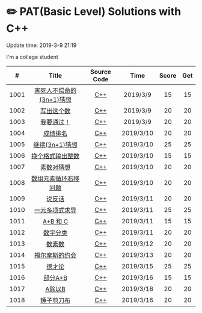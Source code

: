# :pencil2: PAT(Basic Level) Solutions with C++
Update time:  2019-3-9 21:19

I'm a college student

| # | Title | Source Code | Time | Score | Get |
|:---:|:---:|:---:|:---:|:---:|:---:|
|1001|[ 害死人不偿命的(3n+1)猜想 ](https://pintia.cn/problem-sets/994805260223102976/problems/994805325918486528)|[C++](https://github.com/BlackSpaceGZY/PAT-Basic-Level-/blob/master/Code/1001/1001.cpp) |2019/3/9| 15 | 15 |  
|1002|[ 写出这个数 ](https://pintia.cn/problem-sets/994805260223102976/problems/994805324509200384)|[C++](https://github.com/BlackSpaceGZY/PAT-Basic-Level-/blob/master/Code/1002/1002.cpp) |2019/3/9| 20 | 20 |  
|1003|[ 我要通过！ ](https://pintia.cn/problem-sets/994805260223102976/problems/994805323154440192)|[C++](https://github.com/BlackSpaceGZY/PAT-Basic-Level-/blob/master/Code/1003/1003.cpp) |2019/3/9| 20 | 20 |  
|1004|[ 成绩排名 ](https://pintia.cn/problem-sets/994805260223102976/problems/994805321640296448)|[C++](https://github.com/BlackSpaceGZY/PAT-Basic-Level-/blob/master/Code/1004/1004.cpp) |2019/3/10| 20 | 20 |  
|1005|[ 继续(3n+1)猜想 ](https://pintia.cn/problem-sets/994805260223102976/problems/994805320306507776)|[C++](https://github.com/BlackSpaceGZY/PAT-Basic-Level-/blob/master/Code/1005/1005.cpp) |2019/3/10| 25 | 25 |  
|1006|[ 换个格式输出整数 ](https://pintia.cn/problem-sets/994805260223102976/problems/994805318855278592)|[C++](https://github.com/BlackSpaceGZY/PAT-Basic-Level-/blob/master/Code/1006/1006.cpp) |2019/3/10| 15 | 15 |  
|1007|[ 素数对猜想 ](https://pintia.cn/problem-sets/994805260223102976/problems/994805317546655744)|[C++](https://github.com/BlackSpaceGZY/PAT-Basic-Level-/blob/master/Code/1007/1007.cpp) |2019/3/10| 20 | 20 |  
|1008|[ 数组元素循环右移问题 ](https://pintia.cn/problem-sets/994805260223102976/problems/994805316250615808)|[C++](https://github.com/BlackSpaceGZY/PAT-Basic-Level-/blob/master/Code/1008/1008.cpp) |2019/3/10| 20 | 20 |  
|1009|[ 说反话 ](https://pintia.cn/problem-sets/994805260223102976/problems/994805314941992960)|[C++](https://github.com/BlackSpaceGZY/PAT-Basic-Level-/blob/master/Code/1009/1009.cpp) |2019/3/11| 20 | 20 |  
|1010|[ 一元多项式求导 ](https://pintia.cn/problem-sets/994805260223102976/problems/994805313708867584)|[C++](https://github.com/BlackSpaceGZY/PAT-Basic-Level-/blob/master/Code/1010/1010.cpp) |2019/3/11| 25 | 25 |  
|1011|[ A+B 和 C ](https://pintia.cn/problem-sets/994805260223102976/problems/994805312417021952)|[C++](https://github.com/BlackSpaceGZY/PAT-Basic-Level-/blob/master/Code/1011/1011.cpp) |2019/3/11| 15 | 15 |  
|1012|[ 数字分类 ](https://pintia.cn/problem-sets/994805260223102976/problems/994805311146147840)|[C++](https://github.com/BlackSpaceGZY/PAT-Basic-Level-/blob/master/Code/1012/1012.cpp) |2019/3/11| 20 | 20 |  
|1013|[ 数素数 ](https://pintia.cn/problem-sets/994805260223102976/problems/994805309963354112)|[C++](https://github.com/BlackSpaceGZY/PAT-Basic-Level-/blob/master/Code/1013/1013.cpp) |2019/3/12| 20 | 20 |  
|1014|[ 福尔摩斯的约会 ](https://pintia.cn/problem-sets/994805260223102976/problems/994805308755394560)|[C++](https://github.com/BlackSpaceGZY/PAT-Basic-Level-/blob/master/Code/1014/1014.cpp) |2019/3/13| 20 | 20 |  
|1015|[ 德才论 ](https://pintia.cn/problem-sets/994805260223102976/problems/994805307551629312)|[C++](https://github.com/BlackSpaceGZY/PAT-Basic-Level-/blob/master/Code/1015/1015.cpp) |2019/3/15| 25 | 25 |  
|1016|[ 部分A+B ](https://pintia.cn/problem-sets/994805260223102976/problems/994805306310115328)|[C++](https://github.com/BlackSpaceGZY/PAT-Basic-Level-/blob/master/Code/1016/1016.cpp) |2019/3/16| 15 | 15 |  
|1017|[ A除以B ](https://pintia.cn/problem-sets/994805260223102976/problems/994805305181847552)|[C++](https://github.com/BlackSpaceGZY/PAT-Basic-Level-/blob/master/Code/1017/1017.cpp) |2019/3/16| 20 | 20 |  
|1018|[ 锤子剪刀布 ](https://pintia.cn/problem-sets/994805260223102976/problems/994805304020025344)|[C++](https://github.com/BlackSpaceGZY/PAT-Basic-Level-/blob/master/Code/1018/1018.cpp) |2019/3/16| 20 | 20 |  